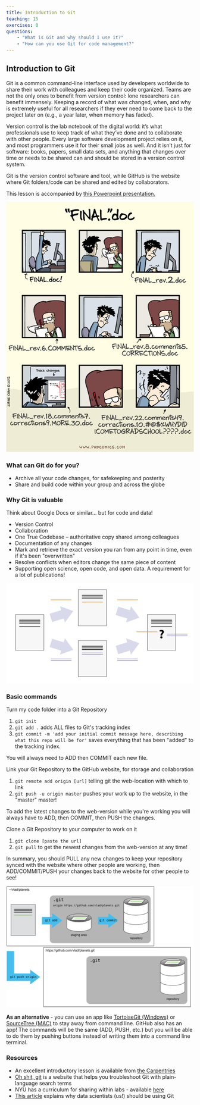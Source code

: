 ```yaml
---
title: Introduction to Git
teaching: 15
exercises: 0
questions:
    - "What is Git and why should I use it?"
    - "How can you use Git for code management?"
---
```


## Introduction to Git

Git is a common command-line interface used by developers worldwide to share their work with colleagues and keep their code organized. Teams are not the only ones to benefit from version control: lone researchers can benefit immensely. Keeping a record of what was changed, when, and why is extremely useful for all researchers if they ever need to come back to the project later on (e.g., a year later, when memory has faded).

Version control is the lab notebook of the digital world: it’s what professionals use to keep track of what they’ve done and to collaborate with other people. Every large software development project relies on it, and most programmers use it for their small jobs as well. And it isn’t just for software: books, papers, small data sets, and anything that changes over time or needs to be shared can and should be stored in a version control system.

Git is the version control software and tool, while GitHub is the website where Git folders/code can be shared and edited by collaborators.

This lesson is accompanied by [this Powerpoint presentation.](https://docs.google.com/presentation/d/1WmdewmYbiUJMqYreQxPjLQiTKNAeo7cNZPkQ03CJXNs/edit?usp=sharing)


![PhD Comic](../Resources/phd101212s.png)


### What can Git do for you?

- Archive all your code changes, for safekeeping and posterity
- Share and build code within your group and across the globe

### Why Git is valuable 

Think about Google Docs or similar... but for code and data!
- Version Control 
- Collaboration
- One True Codebase – authoritative copy shared among colleagues
- Documentation of any changes
- Mark and retrieve the exact version you ran from any point in time, even if it's been "overwritten"
- Resolve conflicts when editors change the same piece of content
- Supporting open science, open code, and open data. A requirement for a lot of publications!

![Conflicts](../Resources/conflict.svg)

### Basic commands

Turn my code folder into a Git Repository
1. `git init`
1. `git add .` adds ALL files to Git's tracking index
1. `git commit -m 'add your initial commit message here, describing what this repo will be for'` saves everything that has been "added" to the tracking index. 

You will always need to ADD then COMMIT each new file.

Link your Git Repository to the GitHub website, for storage and collaboration
1. `git remote add origin [url]` telling git the web-location with which to link
1. `git push -u origin master` pushes your work up to the website, in the "master" master!

To add the latest changes to the web-version while you're working you will always have to ADD, then COMMIT, then PUSH the changes.

Clone a Git Repository to your computer to work on it
1. `git clone [paste the url]` 
1. `git pull` to get the newest changes from the web-version at any time!

In summary, you should PULL any new changes to keep your repository synced with the website where other people are working, then ADD/COMMIT/PUSH your changes back to the website for other people to see!


![Git remote Github](../Resources/github-repo-after-first-push.svg)

**As an alternative** - you can use an app like [TortoiseGit (Windows)](https://tortoisegit.org/download/) or [SourceTree (MAC)](https://www.sourcetreeapp.com) to stay away from command line. GitHub also has an app! The commands will be the same (ADD, PUSH, etc.) but you will be able to do them by pushing buttons instead of writing them into a command line terminal.

### Resources

- An excellent introductory lesson is available from [the Carpentries](https://swcarpentry.github.io/git-novice/)
- [Oh shit, git](https://ohshitgit.com/) is a website that helps you troubleshoot Git with plain-language search terms
- NYU has a curriculum for sharing within labs - available [here](https://nyu-cdsc.github.io/learningr/)
- [This article](https://towardsdatascience.com/why-git-and-how-to-use-git-as-a-data-scientist-4fa2d3bdc197) explains why data scientists (us!) should be using Git